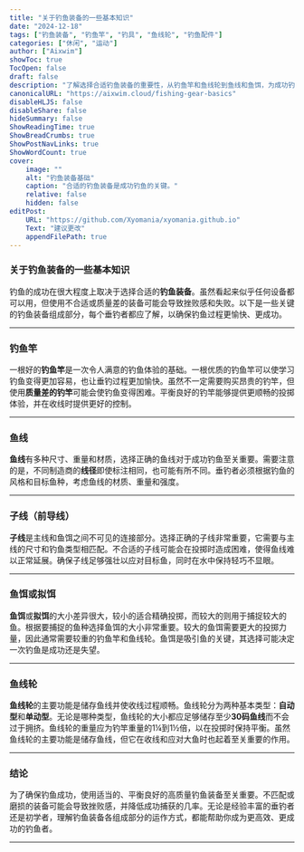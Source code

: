 ```yaml
---
title: "关于钓鱼装备的一些基本知识"
date: "2024-12-18"
tags: ["钓鱼装备", "钓鱼竿", "钓具", "鱼线轮", "钓鱼配件"]
categories: ["休闲", "运动"]
author: ["Aixwim"]
showToc: true
TocOpen: false
draft: false
description: "了解选择合适钓鱼装备的重要性，从钓鱼竿和鱼线轮到鱼线和鱼饵，为成功钓鱼做好准备。"
canonicalURL: "https://aixwim.cloud/fishing-gear-basics"
disableHLJS: false
disableShare: false
hideSummary: false
ShowReadingTime: true
ShowBreadCrumbs: true
ShowPostNavLinks: true
ShowWordCount: true
cover:
    image: ""
    alt: "钓鱼装备基础"
    caption: "合适的钓鱼装备是成功钓鱼的关键。"
    relative: false
    hidden: false
editPost:
    URL: "https://github.com/Xyomania/xyomania.github.io"
    Text: "建议更改"
    appendFilePath: true
---
```


### 关于钓鱼装备的一些基本知识

钓鱼的成功在很大程度上取决于选择合适的**钓鱼装备**。虽然看起来似乎任何设备都可以用，但使用不合适或质量差的装备可能会导致挫败感和失败。以下是一些关键的钓鱼装备组成部分，每个垂钓者都应了解，以确保钓鱼过程更愉快、更成功。

---

### 钓鱼竿

一根好的**钓鱼竿**是一次令人满意的钓鱼体验的基础。一根优质的钓鱼竿可以使学习钓鱼变得更加容易，也让垂钓过程更加愉快。虽然不一定需要购买昂贵的钓竿，但使用**质量差的钓竿**可能会使钓鱼变得困难。平衡良好的钓竿能够提供更顺畅的投掷体验，并在收线时提供更好的控制。

---

### 鱼线

**鱼线**有多种尺寸、重量和材质，选择正确的鱼线对于成功钓鱼至关重要。需要注意的是，不同制造商的**线径**即使标注相同，也可能有所不同。垂钓者必须根据钓鱼的风格和目标鱼种，考虑鱼线的材质、重量和强度。

---

### 子线（前导线）

**子线**是主线和鱼饵之间不可见的连接部分。选择正确的子线非常重要，它需要与主线的尺寸和钓鱼类型相匹配。不合适的子线可能会在投掷时造成困难，使得鱼线难以正常延展。确保子线足够强壮以应对目标鱼，同时在水中保持轻巧不显眼。

---

### 鱼饵或拟饵

**鱼饵**或**拟饵**的大小差异很大，较小的适合精确投掷，而较大的则用于捕捉较大的鱼。根据要捕捉的鱼种选择鱼饵的大小非常重要。较大的鱼饵需要更大的投掷力量，因此通常需要较重的钓鱼竿和鱼线轮。鱼饵是吸引鱼的关键，其选择可能决定一次钓鱼是成功还是失望。

---

### 鱼线轮

**鱼线轮**的主要功能是储存鱼线并使收线过程顺畅。鱼线轮分为两种基本类型：**自动型**和**单动型**。无论是哪种类型，鱼线轮的大小都应足够储存至少**30码鱼线**而不会过于拥挤。鱼线轮的重量应为钓竿重量的1¼到1½倍，以在投掷时保持平衡。虽然鱼线轮的主要功能是储存鱼线，但它在收线和应对大鱼时也起着至关重要的作用。

---

### 结论

为了确保钓鱼成功，使用适当的、平衡良好的高质量钓鱼装备至关重要。不匹配或磨损的装备可能会导致挫败感，并降低成功捕获的几率。无论是经验丰富的垂钓者还是初学者，理解钓鱼装备各组成部分的运作方式，都能帮助你成为更高效、更成功的钓鱼者。

---
